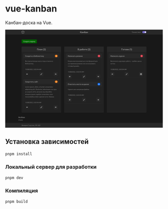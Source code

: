 # vue-kanban

Канбан-доска на Vue.

<p align="center">
  <img src="Kanban-screenshot.png" width="900">
</p>

## Установка зависимостей

```sh
pnpm install
```

### Локальный сервер для разработки

```sh
pnpm dev
```

### Компиляция

```sh
pnpm build
```
